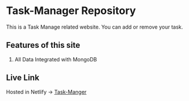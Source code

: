 # Task-Manager Repository

 This is a Task Manage related website. You can add or remove your task.

## Features of this site
1. All Data Integrated with MongoDB

## Live Link
Hosted in Netlify -> [Task-Manger](https://64cbad24940fb97c0489b5ee--tranquil-tulumba-e1d088.netlify.app/)
